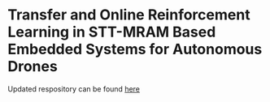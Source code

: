 # Transfer and Online Reinforcement Learning in STT-MRAM Based Embedded Systems for Autonomous Drones
Updated respository can be found [here](https://github.com/aqeelanwar/DRLwithTL)
